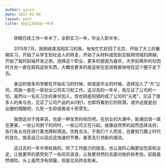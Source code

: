 ```yaml
---
author: qixin
date: 2017-02-09
layout: post
title: 创业公司的这一年半
---
```


　　转眼已经工作一年半了，全职实习一年，毕业入职半年。

　　2015年7月，刚刚结束洛阳实习的我，匆匆忙忙赶回了北京，开始了大三的暑期实习，开始了从学生到社会人的转变，开始了从材料成型到互联网领域的跨越，开始了我的前端开发之旅。选择这个职业，更多的是因为喜欢，大学前两年的社团时光也一直在鼓捣这些东西，大概也更多的是这些在促进我愉快地在这个圈子走下去。

　　身边的很多同学都在开始实习的时候，抑或是毕业的时候，选择加入了“大”公司，而我一直在一家创业公司实习和工作。这过去的一年半，我见证了公司的一切，虽然以一名实习生的身份加入，但也阴差阳错的成了公司的“元老”，见证了很多人的来与去，见证了公司产品的从0到1，也即将看到它的陨落。或许这就是创业圈的残酷吧，九死一生抑或者说十死零生。

　　我想这对于我来说，也是一种宝贵的经历吧。在创业的大潮中，新潮旧浪一直在更替，一些公司倒下的同时，一些公司又在兴起。就像自然界的自然选择法则，各行各业也在进行着洗牌和筛选。优胜劣汰。于我们个人而言，也要努力跟上时代的变化，提高自己以适应这快速的节奏，甚至去引领新的潮流。

　　这过去的一年半带给我的，除了工作能力的提高，也让我的心胸更加包容和淡定，让我更早的感受到了一些风风浪浪，让我更坦然的去面对挫折和考验。前路虽然艰险，头上虽然浮有阴霾，但是北风终会到来。
　　

